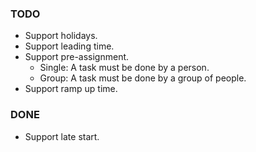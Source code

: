 ### TODO

* Support holidays.
* Support leading time.
* Support pre-assignment.
  * Single: A task must be done by a person.
  * Group: A task must be done by a group of people.
* Support ramp up time.


### DONE

* Support late start.